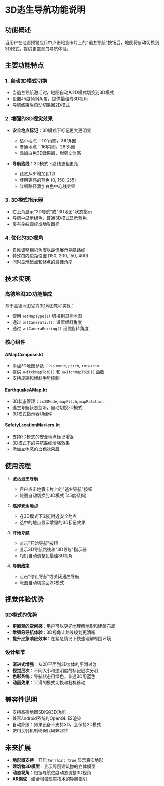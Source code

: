 # 3D逃生导航功能说明

## 功能概述

当用户在地震预警应用中点击地震卡片上的"逃生导航"按钮后，地图将自动切换到3D模式，提供更直观的导航体验。

## 主要功能特点

### 1. 自动3D模式切换
- 当逃生导航激活时，地图自动从2D模式切换到3D模式
- 设置45度倾斜角度，提供最佳的3D视角
- 导航结束后自动切换回2D模式

### 2. 增强的3D视觉效果
- **安全地点标记**：3D模式下标记更大更明显
  - 选中地点：20f内圆，36f外圈
  - 普通地点：16f内圈，28f外圈
  - 添加白色3D效果层，增强立体感

- **导航路线**：3D模式下路线更粗更亮
  - 线宽从8f增加到12f
  - 使用更亮的蓝色 (0, 150, 255)
  - 详细路径添加白色中心线效果

### 3. 3D模式指示器
- 右上角显示"3D导航"或"3D地图"状态指示
- 导航中显示绿色，普通3D模式显示蓝色
- 带有导航图标或地形图标

### 4. 优化的3D视角
- 自动调整相机角度以最佳展示导航路线
- 特殊的内边距设置 (150, 200, 150, 400)
- 同时显示起点和终点的最佳角度

## 技术实现

### 高德地图3D功能集成
基于高德地图官方3D地图教程实现：
- 使用 `setMapType(2)` 切换到卫星地图
- 通过 `setCameraTilt()` 设置倾斜角度
- 通过 `setCameraBearing()` 设置旋转角度

### 核心组件

#### AMapCompose.kt
- 添加3D地图参数：`is3DMode`, `pitch`, `rotation`
- 提供 `switchMapTo3D()` 和 `switchMapTo2D()` 函数
- 支持旋转和倾斜手势控制

#### EarthquakeAMap.kt
- 3D状态管理：`is3DMode`, `mapPitch`, `mapRotation`
- 逃生导航状态监听，自动切换3D模式
- 3D模式指示器UI组件

#### SafetyLocationMarkers.kt
- 支持3D模式的安全地点标记增强
- 3D模式下的导航路线增强效果
- 添加立体感的白色效果层

## 使用流程

1. **激活逃生导航**
   - 用户点击地震卡片上的"逃生导航"按钮
   - 地图自动切换到3D模式 (45度倾斜)

2. **选择安全地点**
   - 在3D模式下浏览附近安全地点
   - 选中的地点显示增强的3D标记效果

3. **开始导航**
   - 点击"开始导航"按钮
   - 显示3D导航路线和"3D导航"指示器
   - 相机自动调整到最佳3D视角

4. **导航结束**
   - 点击"停止导航"或关闭逃生导航
   - 地图自动切换回2D模式

## 视觉体验优势

### 3D模式的优势
- **更直观的空间感**：用户可以更好地理解地形和建筑布局
- **增强的导航体验**：3D视角让路线规划更清晰
- **提升应急响应效率**：在紧急情况下快速理解周围环境

### 设计细节
- **渐进式增强**：从2D平面到3D立体的平滑过渡
- **视觉层次**：不同大小和透明度的标记层次分明
- **色彩系统**：导航状态用绿色，普通3D用蓝色
- **动画效果**：平滑的模式切换和相机移动

## 兼容性说明

- 支持高德地图SDK的3D功能
- 兼容Android系统的OpenGL ES渲染
- 自动降级：如果设备不支持3D，会保持2D模式
- 使用反射机制确保代码兼容性

## 未来扩展

- **地形图支持**：开启 `terrain: true` 显示真实地形
- **建筑物3D模型**：显示周围建筑物的立体模型
- **动态视角**：根据导航进度动态调整3D视角
- **AR集成**：结合增强现实技术的导航指引 